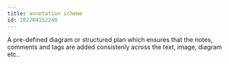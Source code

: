 ```yaml
---
title: annotation scheme
id: 202204152240
---
```


A pre-defined diagram or structured plan which ensures that the notes, comments and tags are added consistenly across the text, image, diagram etc..
